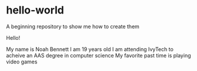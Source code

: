 # hello-world

A beginning repository to show me how to create them

Hello!

My name is Noah Bennett
I am 19 years old
I am attending IvyTech to acheive an AAS degree in computer science
My favorite past time is playing video games
